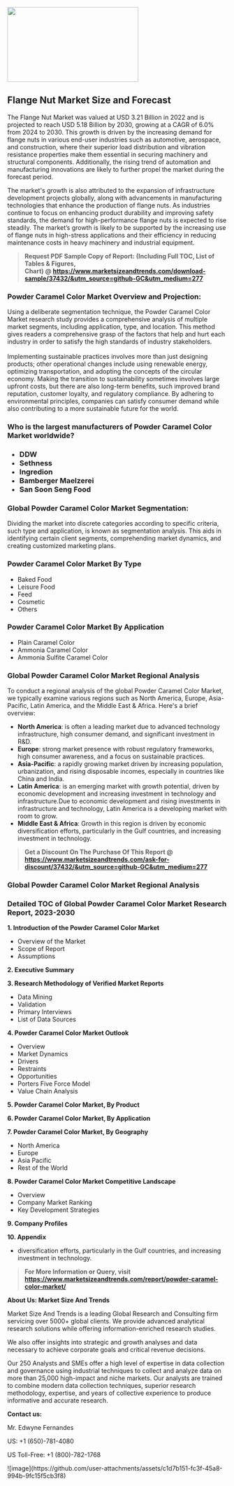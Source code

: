 <p><img class="alignnone size-medium wp-image-20088" src="https://ffe5etoiles.com/wp-content/uploads/2024/12/MST1-300x171.png" alt="" width="300" height="171" /></p><h2>Flange Nut Market Size and Forecast</h2><p>The Flange Nut Market was valued at USD 3.21 Billion in 2022 and is projected to reach USD 5.18 Billion by 2030, growing at a CAGR of 6.0% from 2024 to 2030. This growth is driven by the increasing demand for flange nuts in various end-user industries such as automotive, aerospace, and construction, where their superior load distribution and vibration resistance properties make them essential in securing machinery and structural components. Additionally, the rising trend of automation and manufacturing innovations are likely to further propel the market during the forecast period.</p><p>The market's growth is also attributed to the expansion of infrastructure development projects globally, along with advancements in manufacturing technologies that enhance the production of flange nuts. As industries continue to focus on enhancing product durability and improving safety standards, the demand for high-performance flange nuts is expected to rise steadily. The market’s growth is likely to be supported by the increasing use of flange nuts in high-stress applications and their efficiency in reducing maintenance costs in heavy machinery and industrial equipment.</p></p><blockquote id="" class=""><strong>Request PDF Sample Copy of Report: (Including Full TOC, List of Tables &amp; Figures, Chart)&nbsp;@&nbsp;<strong><a href="https://www.marketsizeandtrends.com/download-sample/37432/&utm_source=github-GC&utm_medium=277" target="_blank">https://www.marketsizeandtrends.com/download-sample/37432/&utm_source=github-GC&utm_medium=277</a></strong></strong></blockquote><h3 id="" class="">Powder Caramel Color Market&nbsp;Overview and Projection:</h3><p id="" class="">Using a deliberate segmentation technique, the Powder Caramel Color Market research study provides a comprehensive analysis of multiple market segments, including application, type, and location. This method gives readers a comprehensive grasp of the factors that help and hurt each industry in order to satisfy the high standards of industry stakeholders. <br /> <br />Implementing sustainable practices involves more than just designing products; other operational changes include using renewable energy, optimizing transportation, and adopting the concepts of the circular economy. Making the transition to sustainability sometimes involves large upfront costs, but there are also long-term benefits, such improved brand reputation, customer loyalty, and regulatory compliance. By adhering to environmental principles, companies can satisfy consumer demand while also contributing to a more sustainable future for the world.</p><h3 id="" class="">Who is the largest manufacturers of&nbsp;Powder Caramel Color Market worldwide?</h3><h3 class=""><p><ul><li>DDW </li><li> Sethness </li><li> Ingredion </li><li> Bamberger Maelzerei </li><li> San Soon Seng Food</li></ul></p></h3><h3 id="" class="">Global&nbsp;Powder Caramel Color Market Segmentation:</h3><p id="" class="">Dividing the market into discrete categories according to specific criteria, such type and application, is known as segmentation analysis. This aids in identifying certain client segments, comprehending market dynamics, and creating customized marketing plans.</p><h3 id="" class="">Powder Caramel Color Market&nbsp;By Type</h3><p><p><ul><li>Baked Food </li><li> Leisure Food </li><li> Feed </li><li> Cosmetic </li><li> Others</p></li></ul></p></p><h3 id="" class="">Powder Caramel Color Market&nbsp;By Application</h3><p class=""><p><ul><li>Plain Caramel Color </li><li> Ammonia Caramel Color </li><li> Ammonia Sulfite Caramel Color</li></ul></p></p><h3 id="" class="">Global Powder Caramel Color Market Regional Analysis</h3><p id="" class="">To conduct a regional analysis of the global Powder Caramel Color Market, we typically examine various regions such as North America, Europe, Asia-Pacific, Latin America, and the Middle East &amp; Africa. Here's a brief overview:</p><ul><li><strong>North America</strong>: is often a leading market due to advanced technology infrastructure, high consumer demand, and significant investment in R&amp;D.</li><li><strong>Europe</strong>: strong market presence with robust regulatory frameworks, high consumer awareness, and a focus on sustainable practices.</li><li><strong>Asia-Pacific</strong>: a rapidly growing market driven by increasing population, urbanization, and rising disposable incomes, especially in countries like China and India.</li><li><strong>Latin America</strong>: is an emerging market with growth potential, driven by economic development and increasing investment in technology and infrastructure.Due to economic development and rising investments in infrastructure and technology, Latin America is a developing market with room to grow.</li><li><strong>Middle East &amp; Africa</strong>: Growth in this region is driven by economic diversification efforts, particularly in the Gulf countries, and increasing investment in technology.</li></ul><blockquote id="" class=""><strong>Get a Discount On The Purchase Of This Report @ <strong><a href="https://www.marketsizeandtrends.com/ask-for-discount/37432/&utm_source=github-GC&utm_medium=277" target="_blank">https://www.marketsizeandtrends.com/ask-for-discount/37432/&utm_source=github-GC&utm_medium=277</a></strong></strong></blockquote><h3 id="" class="">Global Powder Caramel Color Market Regional Analysis</h3><h3 id="" class="">Detailed TOC of Global Powder Caramel Color Market Research Report, 2023-2030</h3><p id="" class=""><strong>1. Introduction of the Powder Caramel Color Market</strong></p><ul><li>Overview of the Market</li><li>Scope of Report</li><li>Assumptions</li></ul><p id="" class=""><strong>2. Executive Summary</strong></p><p id="" class=""><strong>3. Research Methodology of Verified Market Reports</strong></p><ul><li>Data Mining</li><li>Validation</li><li>Primary Interviews</li><li>List of Data Sources</li></ul><p id="" class=""><strong>4. Powder Caramel Color Market Outlook</strong></p><ul><li>Overview</li><li>Market Dynamics</li><li>Drivers</li><li>Restraints</li><li>Opportunities</li><li>Porters Five Force Model</li><li>Value Chain Analysis</li></ul><p id="" class=""><strong>5. Powder Caramel Color Market, By Product</strong></p><p id="" class=""><strong>6. Powder Caramel Color Market, By Application</strong></p><p id="" class=""><strong>7. Powder Caramel Color Market, By Geography</strong></p><ul><li>North America</li><li>Europe</li><li>Asia Pacific</li><li>Rest of the World</li></ul><p id="" class=""><strong>8. Powder Caramel Color Market Competitive Landscape</strong></p><ul><li>Overview</li><li>Company Market Ranking</li><li>Key Development Strategies</li></ul><p id="" class=""><strong>9. Company Profiles</strong></p><p id="" class=""><strong>10. Appendix</strong></p><ul><li>diversification efforts, particularly in the Gulf countries, and increasing investment in technology.</li></ul><blockquote id="" class=""><strong>For More Information or Query, visit <strong><strong><a href="https://www.marketsizeandtrends.com/report/powder-caramel-color-market/" target="_blank">https://www.marketsizeandtrends.com/report/powder-caramel-color-market/</a></strong></strong></strong></blockquote><p id="" class=""><strong>About Us: Market Size And Trends</strong></p><p id="" class="">Market Size And Trends is a leading Global Research and Consulting firm servicing over 5000+ global clients. We provide advanced analytical research solutions while offering information-enriched research studies.</p><p id="" class="">We also offer insights into strategic and growth analyses and data necessary to achieve corporate goals and critical revenue decisions.</p><p id="" class="">Our 250 Analysts and SMEs offer a high level of expertise in data collection and governance using industrial techniques to collect and analyze data on more than 25,000 high-impact and niche markets. Our analysts are trained to combine modern data collection techniques, superior research methodology, expertise, and years of collective experience to produce informative and accurate research.</p><p id="" class=""><strong>Contact us:</strong></p><p id="" class="">Mr. Edwyne Fernandes</p><p id="" class="">US: +1 (650)-781-4080</p><p id="" class="">US Toll-Free: +1 (800)-782-1768</p>
![image](https://github.com/user-attachments/assets/c1d7b151-fc3f-45a8-994b-9fc15f5cb3f8)
